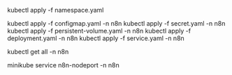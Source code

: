 kubectl apply -f namespace.yaml


kubectl apply -f configmap.yaml -n n8n
kubectl apply -f secret.yaml -n n8n
kubectl apply -f persistent-volume.yaml -n n8n
kubectl apply -f deployment.yaml -n n8n
kubectl apply -f service.yaml -n n8n


kubectl get all -n n8n

minikube service n8n-nodeport -n n8n

